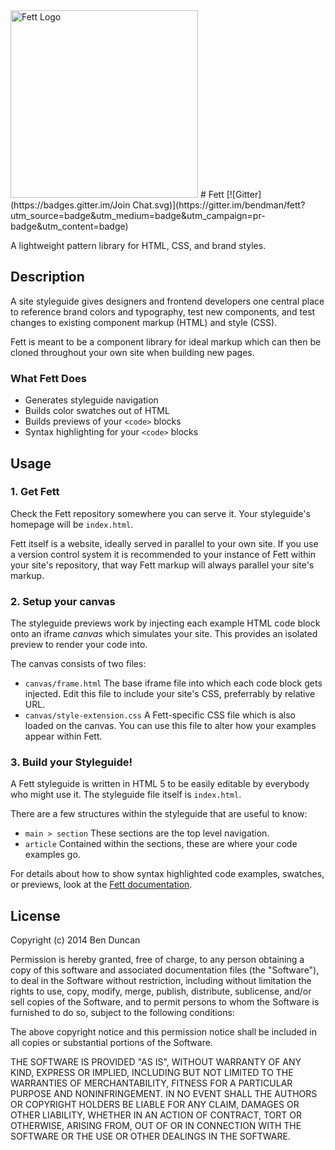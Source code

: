 <img src="http://benduncan.me/experiments/fett/lib/fett-helmet.svg" alt="Fett Logo" width="300">
# Fett
[![Gitter](https://badges.gitter.im/Join Chat.svg)](https://gitter.im/bendman/fett?utm_source=badge&utm_medium=badge&utm_campaign=pr-badge&utm_content=badge)

A lightweight pattern library for HTML, CSS, and brand styles.


## Description

A site styleguide gives designers and frontend developers one central place to reference brand colors and typography, test new components, and test changes to existing component markup (HTML) and style (CSS).

Fett is meant to be a component library for ideal markup which can then be cloned throughout your own site when building new pages.


### What Fett Does

- Generates styleguide navigation
- Builds color swatches out of HTML
- Builds previews of your `<code>` blocks
- Syntax highlighting for your `<code>` blocks


## Usage

### 1. Get Fett

Check the Fett repository somewhere you can serve it.  Your styleguide's homepage will be `index.html`.

Fett itself is a website, ideally served in parallel to your own site. If you use a version control system it is recommended to your instance of Fett within your site's repository, that way Fett markup will always parallel your site's markup.

### 2. Setup your canvas

The styleguide previews work by injecting each example HTML code block onto an iframe _canvas_ which simulates your site. This provides an isolated preview to render your code into.

The canvas consists of two files:
- `canvas/frame.html`
The base iframe file into which each code block gets injected.  Edit this file to include your site's CSS, preferrably by relative URL.
- `canvas/style-extension.css`
A Fett-specific CSS file which is also loaded on the canvas.  You can use this file to alter how your examples appear within Fett.

### 3. Build your Styleguide!

A Fett styleguide is written in HTML 5 to be easily editable by everybody who might use it.  The styleguide file itself is `index.html`.

There are a few structures within the styleguide that are useful to know:
- `main > section`
These sections are the top level navigation.
- `article`
Contained within the sections, these are where your code examples go.

For details about how to show syntax highlighted code examples, swatches, or previews, look at the [Fett documentation](http://benduncan.me/experiments/fett/).


## License

Copyright (c) 2014 Ben Duncan

Permission is hereby granted, free of charge, to any person
obtaining a copy of this software and associated documentation
files (the "Software"), to deal in the Software without
restriction, including without limitation the rights to use,
copy, modify, merge, publish, distribute, sublicense, and/or sell
copies of the Software, and to permit persons to whom the
Software is furnished to do so, subject to the following
conditions:

The above copyright notice and this permission notice shall be
included in all copies or substantial portions of the Software.

THE SOFTWARE IS PROVIDED "AS IS", WITHOUT WARRANTY OF ANY KIND,
EXPRESS OR IMPLIED, INCLUDING BUT NOT LIMITED TO THE WARRANTIES
OF MERCHANTABILITY, FITNESS FOR A PARTICULAR PURPOSE AND
NONINFRINGEMENT. IN NO EVENT SHALL THE AUTHORS OR COPYRIGHT
HOLDERS BE LIABLE FOR ANY CLAIM, DAMAGES OR OTHER LIABILITY,
WHETHER IN AN ACTION OF CONTRACT, TORT OR OTHERWISE, ARISING
FROM, OUT OF OR IN CONNECTION WITH THE SOFTWARE OR THE USE OR
OTHER DEALINGS IN THE SOFTWARE.
